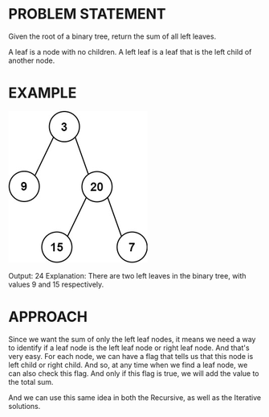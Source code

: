 # PROBLEM STATEMENT

Given the root of a binary tree, return the sum of all left leaves.

A leaf is a node with no children. A left leaf is a leaf that is the left child of another node.

# EXAMPLE

![alt text](image.png)

Output: 24
Explanation: There are two left leaves in the binary tree, with values 9 and 15 respectively.

# APPROACH

Since we want the sum of only the left leaf nodes, it means we need a way to identify if a leaf node is the left leaf node or right leaf node. And that's very easy. For each node, we can have a flag that tells us that this node is left child or right child. And so, at any time when we find a leaf node, we can also check this flag. And only if this flag is true, we will add the value to the total sum.

And we can use this same idea in both the Recursive, as well as the Iterative solutions.